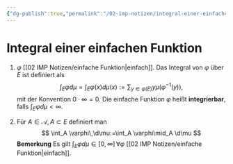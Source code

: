 ```yaml
---
{"dg-publish":true,"permalink":"/02-imp-notizen/integral-einer-einfachen-funktion/"}
---
```


# Integral einer einfachen Funktion
1. $\varphi$ [[02 IMP Notizen/einfache Funktion\|einfach]]. Das Integral von $\varphi$ über $E$ ist definiert als
$$
\int_E \varphi d \mu=\int_E \varphi(x) d \mu(x):=\sum_{y \in \varphi(E)} y \mu\left(\varphi^{-1}(y)\right),
$$
mit der Konvention $0 \cdot \infty=0$.
Die einfache Funktion $\varphi$ heißt **integrierbar**, falls $\int_E \varphi d \mu<\infty$.

2. Für $A \in \mathcal{A}, A \subset E$ definiert man
$$
\int_A \varphi\,\d\mu:=\int_A \varphi\mid_A \d\mu
$$
**Bemerkung**
Es gilt $\int_E \varphi d \mu \in[0, \infty] \,\forall \varphi$ [[02 IMP Notizen/einfache Funktion\|einfach]].